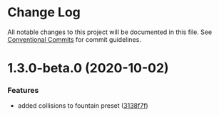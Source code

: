 # Change Log

All notable changes to this project will be documented in this file.
See [Conventional Commits](https://conventionalcommits.org) for commit guidelines.

# 1.3.0-beta.0 (2020-10-02)


### Features

* added collisions to fountain preset ([3138f7f](https://github.com/matteobruni/tsparticles/commit/3138f7f4f50fbc467f5b3447fa0b1d1d8ca60709))
